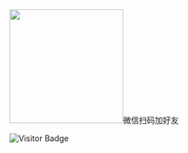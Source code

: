 <div>
  <img src="https://images.gitee.com/uploads/images/2022/0408/071102_611afdf6_381412.jpeg" width="200px" height="200px">微信扫码加好友
</div>

![Visitor Badge](https://visitor-badge.laobi.icu/badge?page_id=leorian.leorian)
